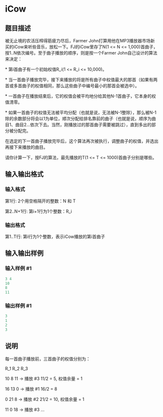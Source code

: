# iCow

## 题目描述

被无止境的农活压榨得筋疲力尽后，Farmer John打算用他在MP3播放器市场新买的iCow来听些音乐，放松一下。FJ的iCow里存了N(1 <= N <= 1,000)首曲子，按1..N依次编号。至于曲子播放的顺序，则是按一个Farmer John自己设计的算法来决定：

\* 第i首曲子有一个初始权值R\_i(1 <= R\_i <= 10,000)。

\* 当一首曲子播放完毕，接下来播放的将是所有曲子中权值最大的那首（如果有两首或多首曲子的权值相同，那么这些曲子中编号最小的那首会被选中）。

\* 一首曲子在播放结束后，它的权值会被平均地分给其他N-1首曲子，它本身的权值清零。

\* 如果一首曲子的权值无法被平均分配（也就是说，无法被N-1整除），那么被N-1除的余数部分将会以1为单位，顺次分配给排名靠前的曲子（也就是说，顺序为曲目1、曲目2...依次下去。当然，刚播放过的那首曲子需要被跳过），直到多出的部分被分配完。

在选定的下一首曲子播放完毕后，这个算法再次被执行，调整曲子的权值，并选出再接下来播放的曲目。

请你计算一下，按FJ的算法，最先播放的T(1 <= T <= 1000)首曲子分别是哪些。

## 输入输出格式

### 输入格式

第1行: 2个用空格隔开的整数：N 和 T

第2..N+1行: 第i+1行为1个整数：R\_i

### 输出格式

第1..T行: 第i行为1个整数，表示iCow播放的第i首曲子

## 输入输出样例

### 输入样例 #1

```cpp
3 4
10
8
11

```
### 输出样例 #1

```cpp
3
1
2
3

```
## 说明

每一首曲子播放前，三首曲子的权值分别为：

R\_1 R\_2 R\_3

10 8 11 -> 播放 #3 11/2 = 5, 权值余量 = 1

16 13 0 -> 播放 #1 16/2 = 8

0 21 8 -> 播放 #2 21/2 = 10, 权值余量 = 1

11 0 18 -> 播放 #3 ...

